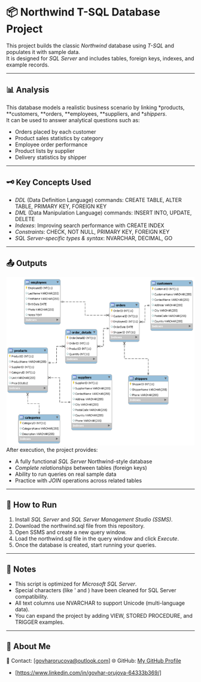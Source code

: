 # 📦 Northwind T-SQL Database Project

This project builds the classic *Northwind* database using *T-SQL* and populates it with sample data.  
It is designed for *SQL Server* and includes tables, foreign keys, indexes, and example records.

---

## 📊 Analysis
This database models a realistic business scenario by linking *products, **customers, **orders, **employees, **suppliers, and **shippers*.  
It can be used to answer analytical questions such as:
- Orders placed by each customer
- Product sales statistics by category
- Employee order performance
- Product lists by supplier
- Delivery statistics by shipper

---

## 🗝 Key Concepts Used
- *DDL* (Data Definition Language) commands: CREATE TABLE, ALTER TABLE, PRIMARY KEY, FOREIGN KEY
- *DML* (Data Manipulation Language) commands: INSERT INTO, UPDATE, DELETE
- *Indexes*: Improving search performance with CREATE INDEX
- *Constraints*: CHECK, NOT NULL, PRIMARY KEY, FOREIGN KEY
- *SQL Server-specific types & syntax*: NVARCHAR, DECIMAL, GO

---

## 📤 Outputs
![SQL Server](sqlproject_1.png)
After execution, the project provides:
- A fully functional *SQL Server* Northwind-style database
- *Complete relationships* between tables (foreign keys)
- Ability to run queries on real sample data
- Practice with *JOIN* operations across related tables

---

## 🚀 How to Run
1. Install *SQL Server* and *SQL Server Management Studio (SSMS)*.
2. Download the northwind.sql file from this repository.
3. Open SSMS and create a new query window.
4. Load the northwind.sql file in the query window and click *Execute*.
5. Once the database is created, start running your queries.

---

## 📝 Notes
- This script is optimized for *Microsoft SQL Server*.
- Special characters (like ' and \) have been cleaned for SQL Server compatibility.
- All text columns use NVARCHAR to support Unicode (multi-language data).
- You can expand the project by adding VIEW, STORED PROCEDURE, and TRIGGER examples.

---

## 👤 About Me
📩 Contact: [govharorucova@outlook.com] 
🌐 GitHub: [My GitHub Profile](https://github.com/GovharOrujova)
- [https://www.linkedin.com/in/govhar-orujova-64333b369/]  

